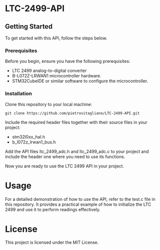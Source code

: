 # LTC-2499-API

## Getting Started
To get started with this API, follow the steps below.

### Prerequisites
Before you begin, ensure you have the following prerequisites:
- LTC 2499 analog-to-digital converter
- B-L072Z-LRWAN1 microcontroller hardware.
- STM32CubeIDE or similar software to configure the microcontroller.
  
### Installation
Clone this repository to your local machine:

	git clone https://github.com/pietrovitagliano/LTC-2499-API.git

Include the required header files together with their source files in your project:
- stm32l0xx_hal.h
- b_l072z_lrwan1_bus.h
  
Add the API files ltc_2499_adc.h and ltc_2499_adc.c to your project and include the header one where you need to use its functions.

Now you are ready to use the LTC 2499 API in your project.

# Usage
For a detailed demonstration of how to use the API, refer to the test.c file in this repository. It provides a practical example of how to initialize the LTC 2499 and use it to perform readings effectively.

# License
This project is licensed under the MIT License.

